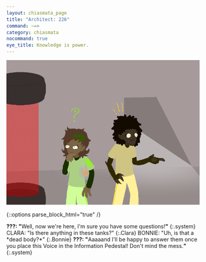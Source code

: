 ```yaml
---
layout: chiasmata_page
title: "Architect: 226"
command: ~=>
category: chiasmata
nocommand: true
eye_title: Knowledge is power.
---
```


![226](/chiasmata/images/narrative/225.png)

{::options parse_block_html="true" /}
<div class="dialogue">
<b>???: "</b>Well, now we're here, I'm sure you have some questions!<b>"</b> 
{:.system}
CLARA: "Is there anything in these tanks?" 
{:.Clara}
BONNIE: "Uh, is that a *dead body?*" 
{:.Bonnie}
<b>???: "</b>Aaaaand I'll be happy to answer them once you place this Voice in the Information Pedestal! Don't mind the mess.<b>"</b> 
{:.system}
</div>